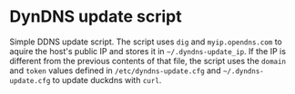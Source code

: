 # DynDNS update script

Simple DDNS update script. The script uses `dig` and `myip.opendns.com` to aquire the host's public IP and stores it in `~/.dyndns-update_ip`. If the IP is different from the previous contents of that file, the script uses the `domain` and `token` values defined in `/etc/dyndns-update.cfg` and `~/.dyndns-update.cfg` to update duckdns with `curl`.

